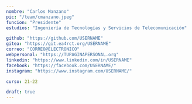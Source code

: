 ```yaml
---
nombre: "Carlos Manzano"
pic: "/team/cmanzano.jpeg"
funcion: "Presidente"
estudios: "Ingeniería de Tecnologías y Servicios de Telecomunicación"

github: "https://github.com/USERNAME"
gitea: "https://git.ea4rct.org/USERNAME"
correo: "CORREO@ELECTRONICO"
webpersonal: "https://TUPAGINAPERSONAL.org"
linkedin: "https://www.linkedin.com/in/USERNAME"
facebook: "https://facebook.com/USERNAME/"
instagram: "https://www.instagram.com/USERNAME/"

curso: 21-22

draft: true
---
```

